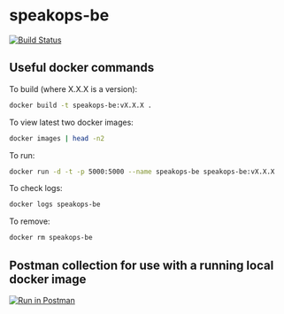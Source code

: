 # speakops-be
[![Build Status](https://travis-ci.org/wordshaker/speakops-be.svg?branch=master)](https://travis-ci.org/wordshaker/speakops-be)

Useful docker commands
----------------------
To build (where X.X.X is a version):
```bash
docker build -t speakops-be:vX.X.X .
```
To view latest two docker images:
```bash
docker images | head -n2
```
To run:
```bash
docker run -d -t -p 5000:5000 --name speakops-be speakops-be:vX.X.X
```
To check logs:
```bash
docker logs speakops-be
```
To remove:
```bash
docker rm speakops-be
```

Postman collection for use with a running local docker image
------------------------------------------------------------
[![Run in Postman](https://run.pstmn.io/button.svg)](https://app.getpostman.com/run-collection/9615b79e8be22a762c81)